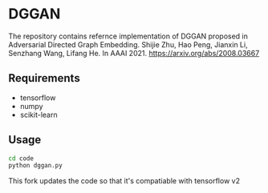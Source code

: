 # DGGAN

The repository contains refernce implementation of DGGAN proposed in 
Adversarial Directed Graph Embedding. 
Shijie Zhu, Hao Peng, Jianxin Li, Senzhang Wang, Lifang He.
In AAAI 2021.
https://arxiv.org/abs/2008.03667


## Requirements

- tensorflow
- numpy
- scikit-learn


## Usage

```bash
cd code
python dggan.py
```
This fork updates the code so that it's compatiable with tensorflow v2
